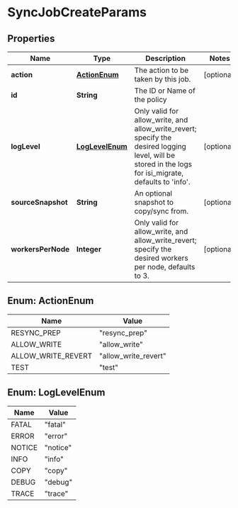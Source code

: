 
# SyncJobCreateParams

## Properties
Name | Type | Description | Notes
------------ | ------------- | ------------- | -------------
**action** | [**ActionEnum**](#ActionEnum) | The action to be taken by this job. |  [optional]
**id** | **String** | The ID or Name of the policy | 
**logLevel** | [**LogLevelEnum**](#LogLevelEnum) | Only valid for allow_write, and allow_write_revert; specify the desired logging level, will be stored in the logs for isi_migrate, defaults to &#39;info&#39;. |  [optional]
**sourceSnapshot** | **String** | An optional snapshot to copy/sync from. |  [optional]
**workersPerNode** | **Integer** | Only valid for allow_write, and allow_write_revert; specify the desired workers per node, defaults to 3. |  [optional]


<a name="ActionEnum"></a>
## Enum: ActionEnum
Name | Value
---- | -----
RESYNC_PREP | &quot;resync_prep&quot;
ALLOW_WRITE | &quot;allow_write&quot;
ALLOW_WRITE_REVERT | &quot;allow_write_revert&quot;
TEST | &quot;test&quot;


<a name="LogLevelEnum"></a>
## Enum: LogLevelEnum
Name | Value
---- | -----
FATAL | &quot;fatal&quot;
ERROR | &quot;error&quot;
NOTICE | &quot;notice&quot;
INFO | &quot;info&quot;
COPY | &quot;copy&quot;
DEBUG | &quot;debug&quot;
TRACE | &quot;trace&quot;



